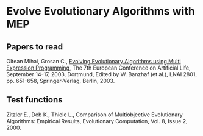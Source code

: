 # Evolve Evolutionary Algorithms with MEP

## Papers to read

Oltean Mihai, Grosan C., [Evolving Evolutionary Algorithms using Multi Expression Programming](../papers/oltean_ecal2003.pdf), The 7th European Conference on Artificial Life, September 14-17, 2003, Dortmund, Edited by W. Banzhaf (et al.), LNAI 2801, pp. 651-658, Springer-Verlag, Berlin, 2003.

## Test functions

Zitzler E., Deb K., Thiele L., Comparison of Multiobjective Evolutionary Algorithms: Empirical Results, Evolutionary Computation, Vol. 8, Issue 2, 2000.
